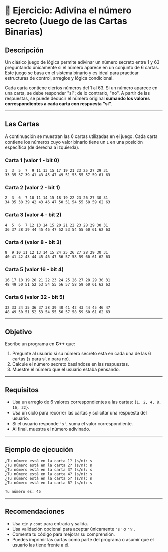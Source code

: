 # 🧠 Ejercicio: Adivina el número secreto (Juego de las Cartas Binarias)

## Descripción

Un clásico juego de lógica permite adivinar un número secreto entre 1 y 63 preguntando únicamente si el número aparece en un conjunto de 6 cartas. Este juego se basa en el sistema binario y es ideal para practicar estructuras de control, arreglos y lógica condicional.

Cada carta contiene ciertos números del 1 al 63. Si un número aparece en una carta, se debe responder "sí"; de lo contrario, "no". A partir de las respuestas, se puede deducir el número original **sumando los valores correspondientes a cada carta con respuesta "sí"**.

---

## Las Cartas

A continuación se muestran las 6 cartas utilizadas en el juego. Cada carta contiene los números cuyo valor binario tiene un `1` en una posición específica (de derecha a izquierda).

### Carta 1 (valor 1 - bit 0)

```
1  3  5  7  9 11 13 15 17 19 21 23 25 27 29 31
33 35 37 39 41 43 45 47 49 51 53 55 57 59 61 63
```

### Carta 2 (valor 2 - bit 1)

```
2  3  6  7 10 11 14 15 18 19 22 23 26 27 30 31
34 35 38 39 42 43 46 47 50 51 54 55 58 59 62 63
```

### Carta 3 (valor 4 - bit 2)

```
4  5  6  7 12 13 14 15 20 21 22 23 28 29 30 31
36 37 38 39 44 45 46 47 52 53 54 55 60 61 62 63
```

### Carta 4 (valor 8 - bit 3)

```
8  9 10 11 12 13 14 15 24 25 26 27 28 29 30 31
40 41 42 43 44 45 46 47 56 57 58 59 60 61 62 63
```

### Carta 5 (valor 16 - bit 4)

```
16 17 18 19 20 21 22 23 24 25 26 27 28 29 30 31
48 49 50 51 52 53 54 55 56 57 58 59 60 61 62 63
```

### Carta 6 (valor 32 - bit 5)

```
32 33 34 35 36 37 38 39 40 41 42 43 44 45 46 47
48 49 50 51 52 53 54 55 56 57 58 59 60 61 62 63
```

---

## Objetivo

Escribe un programa en **C++** que:

1. Pregunte al usuario si su número secreto está en cada una de las 6 cartas (`s` para sí, `n` para no).
2. Calcule el número secreto basándose en las respuestas.
3. Muestre el número que el usuario estaba pensando.

---

## Requisitos

- Usa un arreglo de 6 valores correspondientes a las cartas: `{1, 2, 4, 8, 16, 32}`.
- Usa un ciclo para recorrer las cartas y solicitar una respuesta del usuario.
- Si el usuario responde `'s'`, suma el valor correspondiente.
- Al final, muestra el número adivinado.

---

## Ejemplo de ejecución

```
¿Tu número está en la carta 1? (s/n): s
¿Tu número está en la carta 2? (s/n): n
¿Tu número está en la carta 3? (s/n): s
¿Tu número está en la carta 4? (s/n): s
¿Tu número está en la carta 5? (s/n): n
¿Tu número está en la carta 6? (s/n): s

Tu número es: 45
```

---

## Recomendaciones

- Usa `cin` y `cout` para entrada y salida.
- Usa validación opcional para aceptar únicamente `'s'` o `'n'`.
- Comenta tu código para mejorar su comprensión.
- Puedes imprimir las cartas como parte del programa o asumir que el usuario las tiene frente a él.
